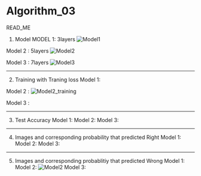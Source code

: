# Algorithm_03
READ_ME

1. Model
MODEL 1: 3layers
![Model1](https://user-images.githubusercontent.com/33710013/82443821-1b053f00-9add-11ea-9375-abc5e6e47398.png)

Model 2 : 5layers
![Model2](https://user-images.githubusercontent.com/33710013/82443823-1b9dd580-9add-11ea-8912-591b1b9cd3bb.png)

Model 3 : 7layers
![Model3](https://user-images.githubusercontent.com/33710013/82443829-1c366c00-9add-11ea-8e30-212d10baf904.png)

-----------------------------------
2. Training with Traning loss
Model 1:

Model 2 :
![Model2_training](https://user-images.githubusercontent.com/33710013/82444012-7cc5a900-9add-11ea-8de8-892b99bfae31.png)

Model 3 :

----------------------------------
3. Test Accuracy
Model 1:
Model 2:
Model 3:
----------------------------------
4. Images and corresponding probability that predicted Right
Model 1:
Model 2:
Model 3:
----------------------------------
5. Images and corresponding probablitiy that predicted Wrong
Model 1:
Model 2:
![Model2](https://user-images.githubusercontent.com/33710013/82443823-1b9dd580-9add-11ea-8912-591b1b9cd3bb.png)
Model 3:
